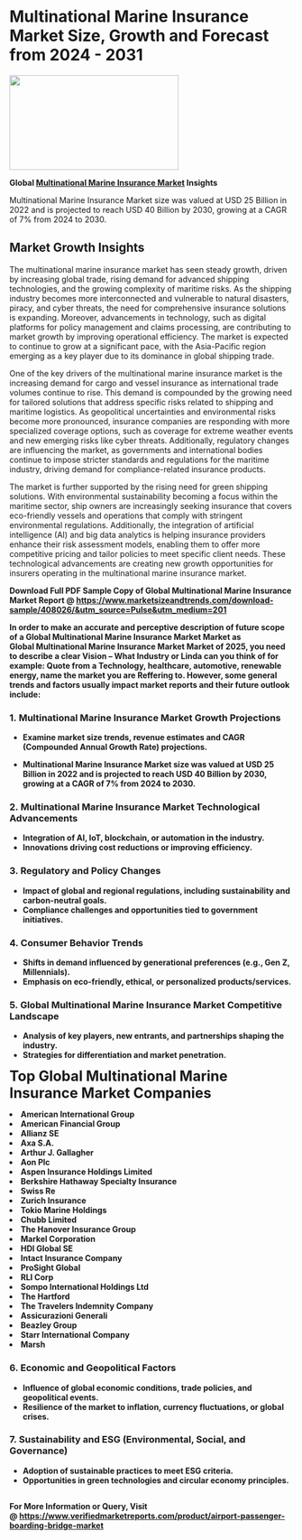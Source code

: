 <H1>Multinational Marine Insurance Market Size, Growth and Forecast from 2024 - 2031</H1><img class="aligncenter size-medium wp-image-584254" src="https://thirdeyenews.in/wp-content/uploads/2024/09/Global-Market-Research-300x168.jpeg" alt="" width="300" height="168" /><p><strong>Global&nbsp;<a href="https://www.marketsizeandtrends.com/download-sample/408026/&amp;utm_source=Pulse&amp;utm_medium=201">Multinational Marine Insurance Market</a> Insights</strong></p><p>Multinational Marine Insurance Market size was valued at USD 25 Billion in 2022 and is projected to reach USD 40 Billion by 2030, growing at a CAGR of 7% from 2024 to 2030.</p><p><h2>Market Growth Insights</h2> <p>The multinational marine insurance market has seen steady growth, driven by increasing global trade, rising demand for advanced shipping technologies, and the growing complexity of maritime risks. As the shipping industry becomes more interconnected and vulnerable to natural disasters, piracy, and cyber threats, the need for comprehensive insurance solutions is expanding. Moreover, advancements in technology, such as digital platforms for policy management and claims processing, are contributing to market growth by improving operational efficiency. The market is expected to continue to grow at a significant pace, with the Asia-Pacific region emerging as a key player due to its dominance in global shipping trade.</p> <p><strong></strong></p> <p>One of the key drivers of the multinational marine insurance market is the increasing demand for cargo and vessel insurance as international trade volumes continue to rise. This demand is compounded by the growing need for tailored solutions that address specific risks related to shipping and maritime logistics. As geopolitical uncertainties and environmental risks become more pronounced, insurance companies are responding with more specialized coverage options, such as coverage for extreme weather events and new emerging risks like cyber threats. Additionally, regulatory changes are influencing the market, as governments and international bodies continue to impose stricter standards and regulations for the maritime industry, driving demand for compliance-related insurance products.</p> <p>The market is further supported by the rising need for green shipping solutions. With environmental sustainability becoming a focus within the maritime sector, ship owners are increasingly seeking insurance that covers eco-friendly vessels and operations that comply with stringent environmental regulations. Additionally, the integration of artificial intelligence (AI) and big data analytics is helping insurance providers enhance their risk assessment models, enabling them to offer more competitive pricing and tailor policies to meet specific client needs. These technological advancements are creating new growth opportunities for insurers operating in the multinational marine insurance market.</p> <p><strong></p><p><span class=""><strong>Download Full PDF Sample Copy of Global Multinational Marine Insurance Market Report</strong> @ <a href="https://www.marketsizeandtrends.com/download-sample/408026/&amp;utm_source=Pulse&amp;utm_medium=201" target="_blank">https://www.marketsizeandtrends.com/download-sample/408026/&amp;utm_source=Pulse&amp;utm_medium=201</a></span></p><p>In order to make an accurate and perceptive description of future scope of a Global&nbsp;Multinational Marine Insurance Market Market as Global&nbsp;Multinational Marine Insurance Market Market of 2025, you need to describe a clear Vision &ndash; What Industry or Linda can you think of for example: Quote from a Technology, healthcare, automotive, renewable energy, name the market you are Reffering to. However, some general trends and factors usually impact market reports and their future outlook include:</p><h3>1.&nbsp;<strong>Multinational Marine Insurance Market Growth Projections</strong></h3><ul><li>Examine market size trends, revenue estimates and CAGR (Compounded Annual Growth Rate) projections.</li><li><p>Multinational Marine Insurance Market size was valued at USD 25 Billion in 2022 and is projected to reach USD 40 Billion by 2030, growing at a CAGR of 7% from 2024 to 2030.</p></li></ul><h3>2.&nbsp;<strong>Multinational Marine Insurance Market Technological Advancements</strong></h3><ul><li>Integration of AI, IoT, blockchain, or automation in the industry.</li><li>Innovations driving cost reductions or improving efficiency.</li></ul><h3>3.&nbsp;<strong>Regulatory and Policy Changes</strong></h3><ul><li>Impact of global and regional regulations, including sustainability and carbon-neutral goals.</li><li>Compliance challenges and opportunities tied to government initiatives.</li></ul><h3>4.&nbsp;<strong>Consumer Behavior Trends</strong></h3><ul><li>Shifts in demand influenced by generational preferences (e.g., Gen Z, Millennials).</li><li>Emphasis on eco-friendly, ethical, or personalized products/services.</li></ul><h3>5.&nbsp;<strong>Global Multinational Marine Insurance Market Competitive Landscape</strong></h3><ul><li>Analysis of key players, new entrants, and partnerships shaping the industry.</li><li>Strategies for differentiation and market penetration.</li></ul><p data-pm-slice="1 1 []"><span style="color: inherit; font-family: inherit; font-size: 25px;">Top Global Multinational Marine Insurance Market Companies</span></p><div class="" data-test-id=""><p><li>American International Group</li><li> American Financial Group</li><li> Allianz SE</li><li> Axa S.A.</li><li> Arthur J. Gallagher</li><li> Aon Plc</li><li> Aspen Insurance Holdings Limited</li><li> Berkshire Hathaway Specialty Insurance</li><li> Swiss Re</li><li> Zurich Insurance</li><li> Tokio Marine Holdings</li><li> Chubb Limited</li><li> The Hanover Insurance Group</li><li> Markel Corporation</li><li> HDI Global SE</li><li> Intact Insurance Company</li><li> ProSight Global</li><li> RLI Corp</li><li> Sompo International Holdings Ltd</li><li> The Hartford</li><li> The Travelers Indemnity Company</li><li> Assicurazioni Generali</li><li> Beazley Group</li><li> Starr International Company</li><li> Marsh</li></p></div><h3>6.&nbsp;<strong>Economic and Geopolitical Factors</strong></h3><ul><li>Influence of global economic conditions, trade policies, and geopolitical events.</li><li>Resilience of the market to inflation, currency fluctuations, or global crises.</li></ul><h3>7.&nbsp;<strong>Sustainability and ESG (Environmental, Social, and Governance)</strong></h3><ul><li>Adoption of sustainable practices to meet ESG criteria.</li><li>Opportunities in green technologies and circular economy principles.</li></ul><h2><strong style="font-size: 14px;">For More Information or Query, Visit @&nbsp;</strong><a style="background-color: #ffffff; font-size: 14px;" href="https://www.marketsizeandtrends.com/report/multinational-marine-insurance-market/" target="_blank">https://www.verifiedmarketreports.com/product/airport-passenger-boarding-bridge-market</a></h2>
